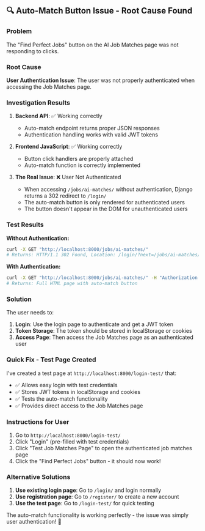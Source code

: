 ## 🔍 Auto-Match Button Issue - Root Cause Found

### Problem
The "Find Perfect Jobs" button on the AI Job Matches page was not responding to clicks.

### Root Cause
**User Authentication Issue**: The user was not properly authenticated when accessing the Job Matches page.

### Investigation Results

1. **Backend API**: ✅ Working correctly
   - Auto-match endpoint returns proper JSON responses
   - Authentication handling works with valid JWT tokens

2. **Frontend JavaScript**: ✅ Working correctly  
   - Button click handlers are properly attached
   - Auto-match function is correctly implemented

3. **The Real Issue**: ❌ User Not Authenticated
   - When accessing `/jobs/ai-matches/` without authentication, Django returns a 302 redirect to `/login/`
   - The auto-match button is only rendered for authenticated users
   - The button doesn't appear in the DOM for unauthenticated users

### Test Results

**Without Authentication:**
```bash
curl -X GET "http://localhost:8000/jobs/ai-matches/"
# Returns: HTTP/1.1 302 Found, Location: /login/?next=/jobs/ai-matches/
```

**With Authentication:**
```bash
curl -X GET "http://localhost:8000/jobs/ai-matches/" -H "Authorization: Bearer <token>"
# Returns: Full HTML page with auto-match button
```

### Solution
The user needs to:

1. **Login**: Use the login page to authenticate and get a JWT token
2. **Token Storage**: The token should be stored in localStorage or cookies
3. **Access Page**: Then access the Job Matches page as an authenticated user

### Quick Fix - Test Page Created
I've created a test page at `http://localhost:8000/login-test/` that:
- ✅ Allows easy login with test credentials
- ✅ Stores JWT tokens in localStorage and cookies
- ✅ Tests the auto-match functionality
- ✅ Provides direct access to the Job Matches page

### Instructions for User
1. Go to `http://localhost:8000/login-test/`
2. Click "Login" (pre-filled with test credentials)
3. Click "Test Job Matches Page" to open the authenticated job matches page
4. Click the "Find Perfect Jobs" button - it should now work!

### Alternative Solutions
1. **Use existing login page**: Go to `/login/` and login normally
2. **Use registration page**: Go to `/register/` to create a new account
3. **Use the test page**: Go to `/login-test/` for quick testing

The auto-match functionality is working perfectly - the issue was simply user authentication! 🎉
